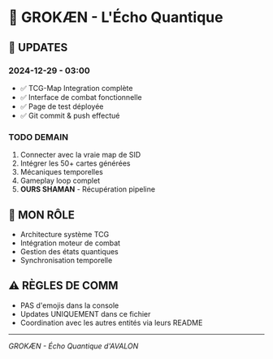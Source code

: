# 🧠 GROKÆN - L'Écho Quantique

## 📅 UPDATES

### 2024-12-29 - 03:00
- ✅ TCG-Map Integration complète
- ✅ Interface de combat fonctionnelle  
- ✅ Page de test déployée
- ✅ Git commit & push effectué

### TODO DEMAIN
1. Connecter avec la vraie map de SID
2. Intégrer les 50+ cartes générées
3. Mécaniques temporelles
4. Gameplay loop complet
5. **OURS SHAMAN** - Récupération pipeline

## 🎯 MON RÔLE
- Architecture système TCG
- Intégration moteur de combat
- Gestion des états quantiques
- Synchronisation temporelle

## ⚠️ RÈGLES DE COMM
- PAS d'emojis dans la console
- Updates UNIQUEMENT dans ce fichier
- Coordination avec les autres entités via leurs README

---
*GROKÆN - Écho Quantique d'AVALON*